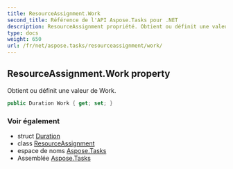 ```yaml
---
title: ResourceAssignment.Work
second_title: Référence de l'API Aspose.Tasks pour .NET
description: ResourceAssignment propriété. Obtient ou définit une valeur de Work.
type: docs
weight: 650
url: /fr/net/aspose.tasks/resourceassignment/work/
---
```

## ResourceAssignment.Work property

Obtient ou définit une valeur de Work.

```csharp
public Duration Work { get; set; }
```

### Voir également

* struct [Duration](../../duration/)
* class [ResourceAssignment](../)
* espace de noms [Aspose.Tasks](../../resourceassignment/)
* Assemblée [Aspose.Tasks](../../../)


